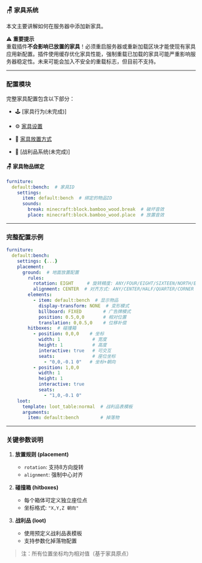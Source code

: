 ### 🪑 家具系统  
本文主要讲解如何在服务器中添加新家具。  

⚠️ **重要提示**  
重载插件**不会影响已放置的家具**！必须重启服务器或重新加载区块才能使现有家具应用新配置。插件使用缓存优化家具性能，强制重载已加载的家具可能严重影响服务器稳定性。未来可能会加入不安全的重载标志，但目前不支持。  

---

### **配置模块**  
完整家具配置包含以下部分：  
- 🕹️ [家具行为(未完成)]  


- ⚙️ [家具设置](furniture/fumiture_setting.md)  


- 📍 [家具放置方式](furniture/furniture_placement.md)  


- 💎 [战利品系统(未完成)]

#### **🪑 家具物品绑定**  
```yaml
furniture:
  default:bench:  # 家具ID
    settings:
      item: default:bench  # 绑定的物品ID
      sounds:
        break: minecraft:block.bamboo_wood.break  # 破坏音效
        place: minecraft:block.bamboo_wood.place  # 放置音效
```

---

### **完整配置示例**  
```yaml
furniture:
  default:bench:
    settings: {...}
    placement:
      ground:  # 地面放置配置
        rules:
          rotation: EIGHT     # 旋转精度: ANY/FOUR/EIGHT/SIXTEEN/NORTH/EAST/WEST/SOUTH
          alignment: CENTER  # 对齐方式: ANY/CENTER/HALF/QUARTER/CORNER
        elements:
          - item: default:bench  # 显示物品
            display-transform: NONE  # 变形模式
            billboard: FIXED        # 广告牌模式
            position: 0.5,0,0       # 相对位置
            translation: 0,0.5,0    # 位移补偿
        hitboxes:  # 碰撞箱
          - position: 0,0,0    # 坐标
            width: 1            # 宽度
            height: 1           # 高度
            interactive: true   # 可交互
            seats:              # 座位坐标
              - "0,0,-0.1 0"   # 坐标+朝向
          - position: 1,0,0
            width: 1
            height: 1
            interactive: true
            seats:
              - "1,0,-0.1 0"
    loot:
      template: loot_table:normal  # 战利品表模板
      arguments:
        item: default:bench        # 掉落物
```

---

### **关键参数说明**  
1. **放置规则 (placement)**  
   - `rotation`: 支持8方向旋转  
   - `alignment`: 强制中心对齐  

2. **碰撞箱 (hitboxes)**  
   - 每个箱体可定义独立座位点  
   - 坐标格式: `"X,Y,Z 朝向"`  

3. **战利品 (loot)**  
   - 使用预定义战利品表模板  
   - 支持参数化掉落物配置  

> 注：所有位置坐标均为相对值（基于家具原点）